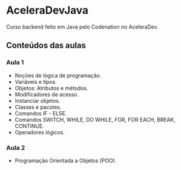 # AceleraDevJava
Curso backend feito em Java pelo Codenation no AceleraDev.

## Conteúdos das aulas

### Aula 1

- Noções de lógica de programação.
- Variáveis e tipos.
- Objetos: Atributos e métodos.
- Modificadores de acesso.
- Instanciar objetos.
- Classes e pacotes.
- Comandos IF - ELSE.
- Comandos SWITCH, WHILE, DO WHILE, FOR, FOR EACH, BREAK, CONTINUE.
- Operadores lógicos.

### Aula 2

- Programação Orientada a Objetos (POO).
